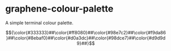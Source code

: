 # graphene-colour-palette
A simple terminal colour palette.

$${\color{#333333}##\color{#ff8080}##\color{#98e7c2}##\color{#f9da86}##\color{#8ebaf0}##\color{#d0a3dc}##\color{#98dce7}##\color{#d9d9d9}##}$$
